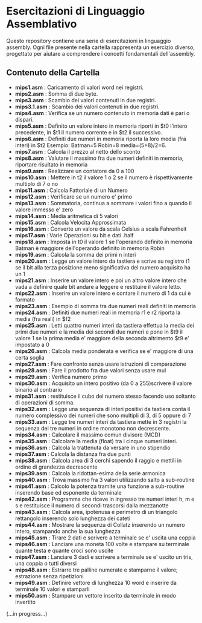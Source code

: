 # Esercitazioni di Linguaggio Assemblativo

Questo repository contiene una serie di esercitazioni in linguaggio assembly. Ogni file presente nella cartella rappresenta un esercizio diverso, progettato per aiutare a comprendere i concetti fondamentali dell'assembly.

## Contenuto della Cartella

- **mips1.asm** : Caricamento di valori word nei registri.
- **mips2.asm** : Somma di due byte.
- **mips3.asm** : Scambio dei valori contenuti in due registri.
- **mips3.1.asm** : Scambio dei valori contenuti in due registri.
- **mips4.asm** : Verifica se un numero contenuto in memoria dati è pari o dispari.
- **mips5.asm** : Definito un valore intero in memoria riporti in $t0 l’intero precedente, in $t1 il numero corrente e in $t2 il successivo.
- **mips6.asm** : Definiti due numeri in memoria riporta la loro media (fra interi) in $t2 Esempio: Batman=5 Robin=8 media=(5+8)/2=6.
- **mips7.asm** : Calcola il prezzo al netto dello sconto
- **mips8.asm** : Valutare il massimo fra due numeri definiti in memoria, riportare risultato in memoria
- **mips9.asm** : Realizzare un contatore da 0 a 100
- **mips10.asm** : Mettere in t2 il valore 1 o 2 se il numero è rispettivamente multiplo di 7 o no
- **mips11.asm** : Calcola Fattoriale di un Numero
- **mips12.asm** : Verificare se un numero e' primo
- **mips13.asm** : Sommatoria, continua a sommare i valori fino a quando il valore immesso e' zero
- **mips14.asm** : Media aritmetica di 5 valori
- **mips15.asm** : Calcola Velocita Approssimata
- **mips16.asm** : Converte un valore da scala Celsius a scala Fahrenheit
- **mips17.asm** : Varie Operazioni su bit e dati .half
- **mips18.asm** : Imposta in t0 il valore 1 se l'operando definito in memoria Batman è maggiore dell'operando definito in memoria Robin
- **mips19.asm** : Calcola la somma dei primi n interi
- **mips20.asm** : Legge un valore intero da tastiera e scrive su registro t1 se il bit alla terza posizione meno significativa del numero acquisito ha un 1
- **mips21.asm** : Inserire un valore intero e poi un altro valore intero che vada a definire quale bit andare a leggere e restituire il valore letto.
- **mips22.asm** : Inserire un valore intero e contare il numero di 1 da cui è formato
- **mips23.asm** : Esempio di somma tra due numeri reali definiti in memoria
- **mips24.asm** : Definiti due numeri reali in memoria r1 e r2 riporta la media (fra reali) in $f2
- **mips25.asm** : Letti quattro numeri interi da tastiera effettua la media dei primi due numeri e la media dei secondi due numeri e pone in $t9 il valore 1 se la prima media e' maggiore della seconda altrimento $t9 e' impostato a 0
- **mips26.asm** : Calcola media ponderata e verifica se e' maggiore di una certa soglia
- **mips27.asm** : Fare confronto senza usare istruzioni di comparazione
- **mips28.asm** : Fare il prodotto fra due valori senza usare mul
- **mips29.asm** : Verifica numero primo
- **mips30.asm** : Acquisito un intero positivo (da 0 a 255)scrivere il valore binario al contrario
- **mips31.asm** : restituisce il cubo del numero stesso facendo uso soltanto di operazioni di somma.
- **mips32.asm** : Legge una sequenza di interi positivi da tastiera conta il numero complessivo dei numeri che sono multipli di 3, di 5 oppure di 7
- **mips33.asm** : Legge tre numeri interi da tastiera mette in 3 registri la sequenza dei tre numeri in ordine monotono non decrescente.
- **mips34.asm** : Calcolare il massimo comun divisore (MCD)
- **mips35.asm** : Calcolare la media (float) tra i cinque numeri interi.
- **mips36.asm** : Calcola la trattenuta da versare in uno stipendio
- **mips37.asm** : Calcola la distanza fra due punti
- **mips38.asm** : Calcola area di 3 cerchi sapendo il raggio e mettili in ordine di grandezza decrescente
- **mips39.asm** : Calcola la ridottan-esima della serie armonica
- **mips40.asm** : Trova massimo fra 3 valori utilizzando salto a sub-routine
- **mips41.asm** : Calcolo la potenza tramite una funzione a sub-routine inserendo base ed esponente da terminale
- **mips42.asm** : Programma che riceve in ingresso tre numeri interi h, m e s e restituisce il numero di secondi trascorsi dalla mezzanotte
- **mips43.asm** : Calcola area, ipotenusa e perimetro di un triangolo rettangolo inserendo solo lunghezza dei cateti
- **mips44.asm** : Mostrare la sequenza di Collatz inserendo un numero intero, stampando anche la sua lunghezza
- **mips45.asm** : Tirare 2 dati e scrivere a terminale se e' uscita una coppia
- **mips46.asm** : Lanciare una moneta 100 volte e stampare su terminale quante testa e quante croci sono uscite
- **mips47.asm** : Lanciare 3 dadi e scrivere a terminale se e' uscito un tris, una coppia o tutti diversi
- **mips48.asm** : Estrarre tre palline numerate e stamparne il valore; estrazione senza ripetizioni
- **mips49.asm** : Definire vettore di lunghezza 10 word e inserire da terminale 10 valori e stamparli
- **mips50.asm** : Stampare un vettore inserito da terminale in modo invertito

(...in progress...)

